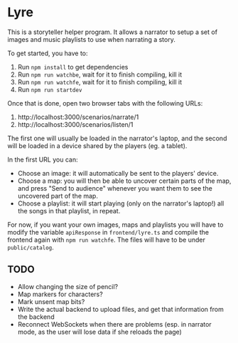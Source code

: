 Lyre
====
This is a storyteller helper program. It allows a narrator to setup a
set of images and music playlists to use when narrating a story.

To get started, you have to:

1. Run `npm install` to get dependencies
1. Run `npm run watchbe`, wait for it to finish compiling, kill it
1. Run `npm run watchfe`, wait for it to finish compiling, kill it
1. Run `npm run startdev`

Once that is done, open two browser tabs with the following URLs:

1. http://localhost:3000/scenarios/narrate/1
1. http://localhost:3000/scenarios/listen/1

The first one will usually be loaded in the narrator's laptop, and the
second will be loaded in a device shared by the players (eg. a tablet).

In the first URL you can:

* Choose an image: it will automatically be sent to the players'
device.
* Choose a map: you will then be able to uncover certain parts of the
  map, and press "Send to audience" whenever you want them to see the
  uncovered part of the map.
* Choose a playlist: it will start playing (only on the narrator's
  laptop!) all the songs in that playlist, in repeat.

For now, if you want your own images, maps and playlists you will have
to modify the variable `apiResponse` in `frontend/lyre.ts` and compile
the frontend again with `npm run watchfe`. The files will have to be
under `public/catalog`.


TODO
----

* Allow changing the size of pencil?
* Map markers for characters?
* Mark unsent map bits?
* Write the actual backend to upload files, and get that information
  from the backend
* Reconnect WebSockets when there are problems (esp. in narrator mode,
  as the user will lose data if she reloads the page)
